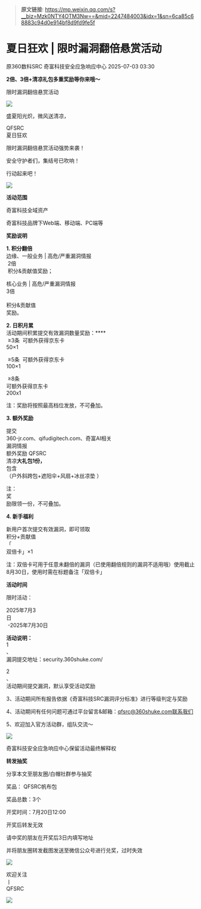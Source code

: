 > **原文链接**: https://mp.weixin.qq.com/s?__biz=Mzk0NTY4OTM3Nw==&mid=2247484003&idx=1&sn=6ca85c68883c94d0e914bf8d9fd9fe5f

#  夏日狂欢 | 限时漏洞翻倍悬赏活动  
原360数科SRC  奇富科技安全应急响应中心   2025-07-03 03:30  
  
**2倍、3倍+清凉礼包多重奖励等你来哦～**  
  
限时漏洞翻倍悬赏活动  
  
  
![](https://mmbiz.qpic.cn/mmbiz_gif/ZPtdzESiawhdMHyNfDvj0a36SiaN499NjK0BKean9ibV1T8rYe2gLG8OTSjeCB1NesY09JLKujB7DqpO8DGu4HFxw/640?wx_fmt=gif "")  
  
  
  
盛夏阳光炽，微风送清凉，  
  
QFSRC   
夏日狂欢   
  
限时漏洞翻倍悬赏活动强势来袭！  
  
安全守护者们，集结号已吹响！  
  
行动起来吧！  
  
  
  
![](https://mmbiz.qpic.cn/mmbiz_gif/ZPtdzESiawhdMHyNfDvj0a36SiaN499NjK0BKean9ibV1T8rYe2gLG8OTSjeCB1NesY09JLKujB7DqpO8DGu4HFxw/640?wx_fmt=gif "")  
  
  
  
**活动范围**  
  
  
奇富科技全域资产  
  
奇富科技品牌下Web端、移动端、PC端等  
  
**奖励说明**  
  
  
**1. 积分翻倍**  
边缘、一般业务 | 高危/严重漏洞情报  
 2倍  
 积分&贡献值奖励；  
  
核心业务 | 高危/严重漏洞情报   
3倍  
   
积分&贡献值  
奖励。  
  
  
**2. 日积月累**  
活动期间积累提交有效漏洞数量奖励：****  
 ≥3条  可额外获得京东卡  
50×1  
  
 ≥5条  可额外获得京东卡  
100×1  
  
 ≥8条    
可额外获得京东卡  
200x1  
  
注：奖励将按照最高档位发放，不可叠加。  
  
  
  
**3. 额外奖励**  
  
提交  
360-jr.com、qifudigitech.com、奇富AI相关  
漏洞情报  
额外奖励 QFSRC   
清凉**大礼包1份，**  
包含  
（户外斜跨包+遮阳伞+风扇+冰丝凉垫 ）  
  
注：  
奖  
励限领一份，不可叠加。  
  
  
**4. 新手福利**  
  
新用户首次提交有效漏洞，即可领取   
积分+贡献值  
「  
双倍卡」×1  
  
注：双倍卡可用于任意未翻倍的漏洞（已使用翻倍规则的漏洞不适用哦）使用截止8月30日，使用时需在标题备注「双倍卡」  
  
  
**活动时间**  
  
  
限时活动：  
  
2025年7月3  
日  
 -2025年7月30日  
  
  
  
**活动说明：**  
1  
、  
漏洞提交地址：security.360shuke.com/  
  
2  
、  
活动期间提交漏洞，默认享受活动奖励  
  
3、活动期间所有报告依据《奇富科技SRC漏洞评分标准》进行等级判定与奖励  
  
4、活动期间有任何问题可通过平台留言&邮箱：qfsrc@360shuke.com联系我们  
  
5、欢迎加入官方活动群，组队交流～  
  
![](https://mmecoa.qpic.cn/mmecoa_png/nLjwdH2NW9MIZXnEjL2Xf5GAts7FgniaOhib3tpCEK4ddbafVeD3EathmwER38ROd519gicFxBdTkDibiaRjVbXr5dg/640?wx_fmt=png "")  
  
  
奇富科技安全应急响应中心保留活动最终解释权  
  
  
**转发抽奖**  
  
  
分享本文至朋友圈/白帽社群参与抽奖  
  
奖品： QFSRC帆布包   
  
奖品总数：3个  
  
开奖时间：7月20日12:00  
  
开奖后转发无效  
  
  
  
  
请中奖的朋友在开奖后3日内填写地址  
  
并将朋友圈转发截图发送至微信公众号进行兑奖，过时失效  
  
  
![](https://mmecoa.qpic.cn/mmecoa_jpg/nLjwdH2NW9MIZXnEjL2Xf5GAts7FgniaOFDOyQrn6yeYwN3TjFicnYrmGlDq4DvgdJEfJcByW5ECM32paNb8ib4DQ/640?wx_fmt=jpeg "")  
  
  
欢迎关注  
丨  
QFSRC  
  
  
  
![](https://mmecoa.qpic.cn/mmecoa_jpg/nLjwdH2NW9MIZXnEjL2Xf5GAts7FgniaOsEGswduFI0KDDmqcG64hdBfop3eEzqCPKYSxSGuibpb4iaP3B7kGwIWg/640?wx_fmt=jpeg "")  
  
  
